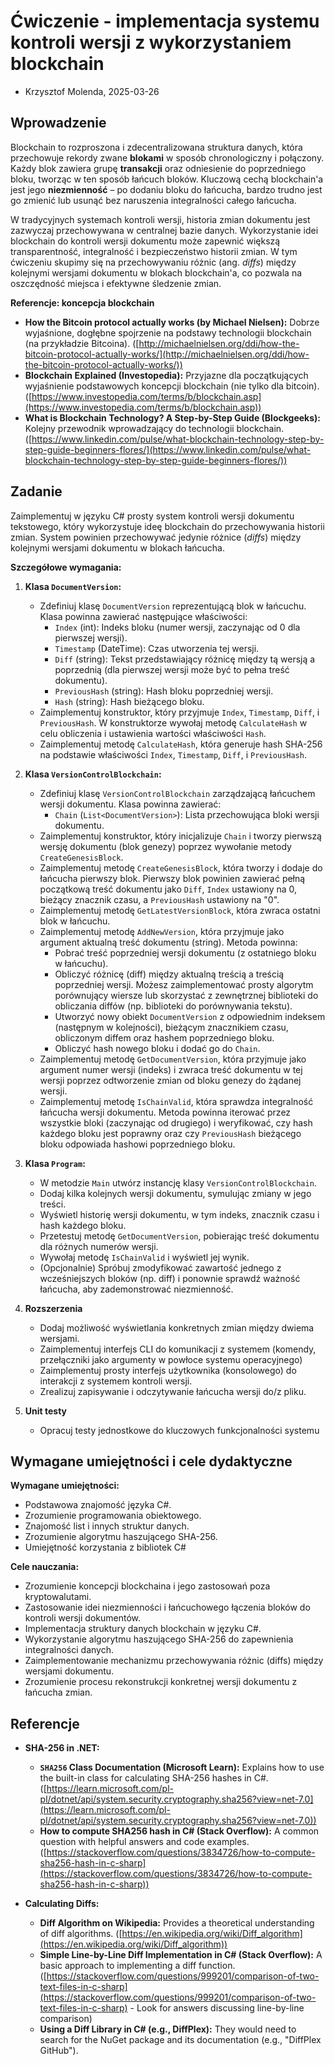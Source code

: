 # Ćwiczenie - implementacja systemu kontroli wersji z wykorzystaniem blockchain

- Krzysztof Molenda, 2025-03-26

## Wprowadzenie

Blockchain to rozproszona i zdecentralizowana struktura danych, która przechowuje rekordy zwane **blokami** w sposób chronologiczny i połączony. Każdy blok zawiera grupę **transakcji** oraz odniesienie do poprzedniego bloku, tworząc w ten sposób łańcuch bloków. Kluczową cechą blockchain'a jest jego **niezmienność** – po dodaniu bloku do łańcucha, bardzo trudno jest go zmienić lub usunąć bez naruszenia integralności całego łańcucha.

W tradycyjnych systemach kontroli wersji, historia zmian dokumentu jest zazwyczaj przechowywana w centralnej bazie danych. Wykorzystanie idei blockchain do kontroli wersji dokumentu może zapewnić większą transparentność, integralność i bezpieczeństwo historii zmian. W tym ćwiczeniu skupimy się na przechowywaniu różnic (ang. *diffs*) między kolejnymi wersjami dokumentu w blokach blockchain'a, co pozwala na oszczędność miejsca i efektywne śledzenie zmian.

**Referencje: koncepcja blockchain**

- **How the Bitcoin protocol actually works (by Michael Nielsen):** Dobrze wyjaśnione, dogłębne spojrzenie na podstawy technologii blockchain (na przykładzie Bitcoina). ([http://michaelnielsen.org/ddi/how-the-bitcoin-protocol-actually-works/](http://michaelnielsen.org/ddi/how-the-bitcoin-protocol-actually-works/))
- **Blockchain Explained (Investopedia):** Przyjazne dla początkujących wyjaśnienie podstawowych koncepcji blockchain (nie tylko dla bitcoin). ([https://www.investopedia.com/terms/b/blockchain.asp](https://www.investopedia.com/terms/b/blockchain.asp))
- **What is Blockchain Technology? A Step-by-Step Guide (Blockgeeks):** Kolejny przewodnik wprowadzający do technologii blockchain. ([https://www.linkedin.com/pulse/what-blockchain-technology-step-by-step-guide-beginners-flores/](https://www.linkedin.com/pulse/what-blockchain-technology-step-by-step-guide-beginners-flores/))


## Zadanie

Zaimplementuj w języku C# prosty system kontroli wersji dokumentu tekstowego, który wykorzystuje ideę blockchain do przechowywania historii zmian. System powinien przechowywać jedynie różnice (*diffs*) między kolejnymi wersjami dokumentu w blokach łańcucha.

**Szczegółowe wymagania:**

1. **Klasa `DocumentVersion`:**
    
    - Zdefiniuj klasę `DocumentVersion` reprezentującą blok w łańcuchu. Klasa powinna zawierać następujące właściwości:
        - `Index` (int): Indeks bloku (numer wersji, zaczynając od 0 dla pierwszej wersji).
        - `Timestamp` (DateTime): Czas utworzenia tej wersji.
        - `Diff` (string): Tekst przedstawiający różnicę między tą wersją a poprzednią (dla pierwszej wersji może być to pełna treść dokumentu).
        - `PreviousHash` (string): Hash bloku poprzedniej wersji.
        - `Hash` (string): Hash bieżącego bloku.
    - Zaimplementuj konstruktor, który przyjmuje `Index`, `Timestamp`, `Diff`, i `PreviousHash`. W konstruktorze wywołaj metodę `CalculateHash` w celu obliczenia i ustawienia wartości właściwości `Hash`.
    - Zaimplementuj metodę `CalculateHash`, która generuje hash SHA-256 na podstawie właściwości `Index`, `Timestamp`, `Diff`, i `PreviousHash`.

2. **Klasa `VersionControlBlockchain`:**
    
    - Zdefiniuj klasę `VersionControlBlockchain` zarządzającą łańcuchem wersji dokumentu. Klasa powinna zawierać:
        - `Chain` (`List<DocumentVersion>`): Lista przechowująca bloki wersji dokumentu.
    - Zaimplementuj konstruktor, który inicjalizuje `Chain` i tworzy pierwszą wersję dokumentu (blok genezy) poprzez wywołanie metody `CreateGenesisBlock`.
    - Zaimplementuj metodę `CreateGenesisBlock`, która tworzy i dodaje do łańcucha pierwszy blok. Pierwszy blok powinien zawierać pełną początkową treść dokumentu jako `Diff`, `Index` ustawiony na 0, bieżący znacznik czasu, a `PreviousHash` ustawiony na "0".
    - Zaimplementuj metodę `GetLatestVersionBlock`, która zwraca ostatni blok w łańcuchu.
    - Zaimplementuj metodę `AddNewVersion`, która przyjmuje jako argument aktualną treść dokumentu (string). Metoda powinna:
        - Pobrać treść poprzedniej wersji dokumentu (z ostatniego bloku w łańcuchu).
        - Obliczyć różnicę (diff) między aktualną treścią a treścią poprzedniej wersji. Możesz zaimplementować prosty algorytm porównujący wiersze lub skorzystać z zewnętrznej biblioteki do obliczania diffów (np. biblioteki do porównywania tekstu).
        - Utworzyć nowy obiekt `DocumentVersion` z odpowiednim indeksem (następnym w kolejności), bieżącym znacznikiem czasu, obliczonym diffem oraz hashem poprzedniego bloku.
        - Obliczyć hash nowego bloku i dodać go do `Chain`.
    - Zaimplementuj metodę `GetDocumentVersion`, która przyjmuje jako argument numer wersji (indeks) i zwraca treść dokumentu w tej wersji poprzez odtworzenie zmian od bloku genezy do żądanej wersji.
    - Zaimplementuj metodę `IsChainValid`, która sprawdza integralność łańcucha wersji dokumentu. Metoda powinna iterować przez wszystkie bloki (zaczynając od drugiego) i weryfikować, czy hash każdego bloku jest poprawny oraz czy `PreviousHash` bieżącego bloku odpowiada hashowi poprzedniego bloku.

3. **Klasa `Program`:**
    
    - W metodzie `Main` utwórz instancję klasy `VersionControlBlockchain`.
    - Dodaj kilka kolejnych wersji dokumentu, symulując zmiany w jego treści.
    - Wyświetl historię wersji dokumentu, w tym indeks, znacznik czasu i hash każdego bloku.
    - Przetestuj metodę `GetDocumentVersion`, pobierając treść dokumentu dla różnych numerów wersji.
    - Wywołaj metodę `IsChainValid` i wyświetl jej wynik.
    - (Opcjonalnie) Spróbuj zmodyfikować zawartość jednego z wcześniejszych bloków (np. diff) i ponownie sprawdź ważność łańcucha, aby zademonstrować niezmienność.

4. **Rozszerzenia**

	- Dodaj możliwość wyświetlania konkretnych zmian między dwiema wersjami.
	- Zaimplementuj interfejs CLI do komunikacji z systemem (komendy, przełączniki jako argumenty w powłoce systemu operacyjnego)
	- Zaimplementuj prosty interfejs użytkownika (konsolowego) do interakcji z systemem kontroli wersji.
	- Zrealizuj zapisywanie i odczytywanie łańcucha wersji do/z pliku.

5. **Unit testy**
	- Opracuj testy jednostkowe do kluczowych funkcjonalności systemu

## Wymagane umiejętności i cele dydaktyczne

**Wymagane umiejętności:**

- Podstawowa znajomość języka C#.
- Zrozumienie programowania obiektowego.
- Znajomość list i innych struktur danych.
- Zrozumienie algorytmu haszującego SHA-256.
- Umiejętność korzystania z bibliotek C#

**Cele nauczania:**

- Zrozumienie koncepcji blockchaina i jego zastosowań poza kryptowalutami.
- Zastosowanie idei niezmienności i łańcuchowego łączenia bloków do kontroli wersji dokumentów.
- Implementacja struktury danych blockchain w języku C#.
- Wykorzystanie algorytmu haszującego SHA-256 do zapewnienia integralności danych.
- Zaimplementowanie mechanizmu przechowywania różnic (diffs) między wersjami dokumentu.
- Zrozumienie procesu rekonstrukcji konkretnej wersji dokumentu z łańcucha zmian.

## Referencje

- **SHA-256 in .NET:**
    
    - **`SHA256` Class Documentation (Microsoft Learn):** Explains how to use the built-in class for calculating SHA-256 hashes in C#. ([https://learn.microsoft.com/pl-pl/dotnet/api/system.security.cryptography.sha256?view=net-7.0](https://learn.microsoft.com/pl-pl/dotnet/api/system.security.cryptography.sha256?view=net-7.0))
    - **How to compute SHA256 hash in C# (Stack Overflow):** A common question with helpful answers and code examples. ([https://stackoverflow.com/questions/3834726/how-to-compute-sha256-hash-in-c-sharp](https://stackoverflow.com/questions/3834726/how-to-compute-sha256-hash-in-c-sharp))

- **Calculating Diffs:**
    
    - **Diff Algorithm on Wikipedia:** Provides a theoretical understanding of diff algorithms. ([https://en.wikipedia.org/wiki/Diff_algorithm](https://en.wikipedia.org/wiki/Diff_algorithm))
    - **Simple Line-by-Line Diff Implementation in C# (Stack Overflow):** A basic approach to implementing a diff function. ([https://stackoverflow.com/questions/999201/comparison-of-two-text-files-in-c-sharp](https://stackoverflow.com/questions/999201/comparison-of-two-text-files-in-c-sharp) - Look for answers discussing line-by-line comparison)
    - **Using a Diff Library in C# (e.g., DiffPlex):** They would need to search for the NuGet package and its documentation (e.g., "DiffPlex GitHub").
